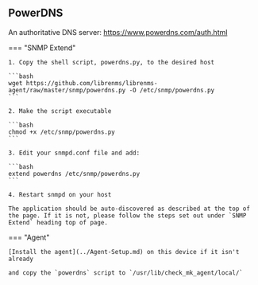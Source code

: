 ## PowerDNS

An authoritative DNS server: <https://www.powerdns.com/auth.html>

=== "SNMP Extend"

    1. Copy the shell script, powerdns.py, to the desired host
    
    ```bash
    wget https://github.com/librenms/librenms-agent/raw/master/snmp/powerdns.py -O /etc/snmp/powerdns.py
    ```

    2. Make the script executable
    
    ```bash
    chmod +x /etc/snmp/powerdns.py
    ```

    3. Edit your snmpd.conf file and add:

    ```bash
    extend powerdns /etc/snmp/powerdns.py
    ```

    4. Restart snmpd on your host

    The application should be auto-discovered as described at the top of
    the page. If it is not, please follow the steps set out under `SNMP
    Extend` heading top of page.

=== "Agent"

    [Install the agent](../Agent-Setup.md) on this device if it isn't already

    and copy the `powerdns` script to `/usr/lib/check_mk_agent/local/`
